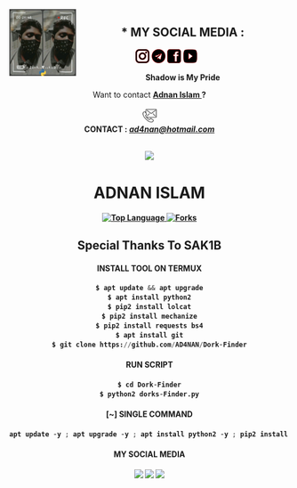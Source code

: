  
<img src="https://github.com/AD4NAN/AD4NAN/blob/main/IMAGE/AD4NAN.gif" width="120" height="120" align="left">
<center>
  
  
  
   ## * MY SOCIAL MEDIA : <br>
<a href="https://www.instagram.com/ad4nan.official/" target="_blank"><img src="https://github.com/AD4NAN/AD4NAN/blob/main/IMAGE/instagram.png" alt="alt text" width="25" height="25"></a> 
<a href="https://t.me/#"><img src="https://github.com/AD4NAN/AD4NAN/blob/main/IMAGE/telegram.png" alt="alt text" width="25" height="25"></a>
<a href="https://www.facebook.com/Adnan.Islam.0.2/" target="_blank"><img src="https://github.com/AD4NAN/AD4NAN/blob/main/IMAGE/facebook.png" alt="alt text" width="25" height="25"></a> <a href="https://youtube.com/#"><img src="https://github.com/AD4NAN/AD4NAN/blob/main/IMAGE/youtube.png" alt="alt text" width="25" height="25"></a> 
&nbsp;&nbsp;     &nbsp;&nbsp;    &nbsp;&nbsp;   &nbsp;&nbsp;   &nbsp;&nbsp;
  
____Shadow is My Pride____

Want to contact <a href="https://github.com/AD4NAN"><b>Adnan Islam </a> ?</br><br>
<img src="https://github.com/AD4NAN/AD4NAN/blob/main/IMAGE/contact.png" alt="alt text" width="25" height="25"> <br>
CONTACT : <i>ad4nan@hotmail.com</i>  <br> <br> 

<p align="center">

<img src="https://i.pinimg.com/originals/16/62/ac/1662acee2dae9125798c9d54a6530333.gif">

</p>
  
  <h1><merquee><bold>ADNAN ISLAM</merquee></bold></h1>

<a href="https://github.com/AD4NAN/Get-Old">
    <img alt="Top Language" src="https://img.shields.io/github/languages/top/AD4NAN/Get-Old.svg"/> <a href="https://github.com/AD4NAN/Get-Old">
    <img alt="Forks" src="https://img.shields.io/github/forks/AD4NAN/Get-Old.svg"/>
  </a>
</div>

 <h2> Special Thanks To SAK1B </h1>
<p align="center">

#### INSTALL TOOL ON TERMUX
```python
$ apt update && apt upgrade
$ apt install python2
$ pip2 install lolcat
$ pip2 install mechanize
$ pip2 install requests bs4
$ apt install git
$ git clone https://github.com/AD4NAN/Dork-Finder
```
#### RUN SCRIPT
```python
$ cd Dork-Finder
$ python2 dorks-Finder.py
```

#### [~] SINGLE COMMAND

```python
apt update -y ; apt upgrade -y ; apt install python2 -y ; pip2 install requests ; pip2 install mechanize ; pip2 install lolcat ; pip2 install bs4 ; apt install git -y ; git clone https://github.com/AD4NAN/Deface-Page-Maker ; cd Dork-Finder ; python2 dorks-Finder.py
```
#### MY SOCIAL MEDIA

[![](https://img.shields.io/badge/Github-black?logo=Github&logoColor=black&labelColor=white)](https://github.com/AD4NAN)
[![](https://img.shields.io/badge/Facebook-blue?logo=Facebook&logoColor=blue&labelColor=white)](https://www.facebook.com/Adnan.Islam.0.2)
[![](https://img.shields.io/badge/Instagram-red?logo=Instagram&logoColor=red&labelColor=white)](https://www.instagram.com/ad4nan.official/) 


